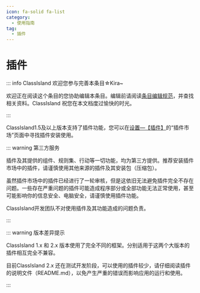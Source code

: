 ```yaml
---
icon: fa-solid fa-list
category:
  - 使用指南
tag:
  - 插件
---
```


# 插件

::: info ClassIsland 欢迎您参与完善本条目☆Kira~

欢迎正在阅读这个条目的您协助编辑本条目。编辑前请阅读[条目编辑规范](../community/contributing.html)，并查找相关资料。ClassIsland 祝您在本文档度过愉快的时光。

:::

ClassIsland1.5及以上版本支持了插件功能，您可以在[设置—【插件】](classisland://app/settings/classisland.plugins/)的“插件市场”页面中寻找插件安装使用。

::: warning 第三方服务

插件及其提供的组件、规则集、行动等一切功能，均为第三方提供。推荐安装插件市场中的插件，请谨慎使用其他来源的插件及其安装包（压缩包）。

虽然插件市场中的插件已经进行了一轮审核，但是这依旧无法避免插件完全不存在问题。一些存在严重问题的插件可能造成程序部分或全部功能无法正常使用，甚至可能影响你的信息安全、电脑安全，请谨慎使用插件功能。

ClassIsland开发团队不对使用插件及其功能造成的问题负责。

:::

::: warning 版本差异提示

ClassIsland 1.x 和 2.x 版本使用了完全不同的框架。分别适用于这两个大版本的插件相互完全不兼容。

目前ClassIsland 2.x 还在测试开发阶段，可以使用的插件较少，请仔细阅读插件的说明文件（README.md），以免产生严重的错误而影响应用的运行和使用。

:::